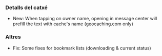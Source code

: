 ### Detalls del catxé
- New: When tapping on owner name, opening in message center will prefill the text with cache's name (geocaching.com only)

### Altres
- Fix: Some fixes for bookmark lists (downloading & current status)
